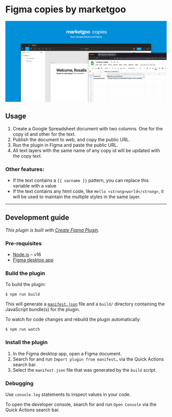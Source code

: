# Figma copies by marketgoo

![cover](assets/cover.png)

## Usage

1. Create a Google Spreadsheet document with two columns. One for the copy id
   and other for the text.
2. Publish the document to web, and copy the public URL.
3. Run the plugin in Figma and paste the public URL.
4. All text layers with the same name of any copy id will be updated with the
   copy text.

### Other features:

- If the text contains a `{{ varname }}` pattern, you can replace this variable
  with a value
- If the text contains any html code, like `Hello <strong>world</strong>`, it
  will be used to maintain the multiple styles in the same layer.

---

## Development guide

_This plugin is built with
[Create Figma Plugin](https://yuanqing.github.io/create-figma-plugin/)._

### Pre-requisites

- [Node.js](https://nodejs.org) – v16
- [Figma desktop app](https://figma.com/downloads/)

### Build the plugin

To build the plugin:

```
$ npm run build
```

This will generate a [`manifest.json`](https://figma.com/plugin-docs/manifest/)
file and a `build/` directory containing the JavaScript bundle(s) for the
plugin.

To watch for code changes and rebuild the plugin automatically:

```
$ npm run watch
```

### Install the plugin

1. In the Figma desktop app, open a Figma document.
2. Search for and run `Import plugin from manifest…` via the Quick Actions
   search bar.
3. Select the `manifest.json` file that was generated by the `build` script.

### Debugging

Use `console.log` statements to inspect values in your code.

To open the developer console, search for and run `Open Console` via the Quick
Actions search bar.
